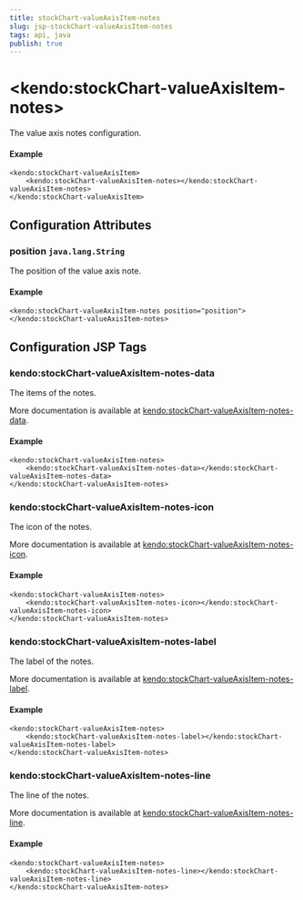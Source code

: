 ```yaml
---
title: stockChart-valueAxisItem-notes
slug: jsp-stockChart-valueAxisItem-notes
tags: api, java
publish: true
---
```


# \<kendo:stockChart-valueAxisItem-notes\>

The value axis notes configuration.

#### Example
    <kendo:stockChart-valueAxisItem>
        <kendo:stockChart-valueAxisItem-notes></kendo:stockChart-valueAxisItem-notes>
    </kendo:stockChart-valueAxisItem>

## Configuration Attributes

### position `java.lang.String`

The position of the value axis note.

#### Example
    <kendo:stockChart-valueAxisItem-notes position="position">
    </kendo:stockChart-valueAxisItem-notes>


##  Configuration JSP Tags

### kendo:stockChart-valueAxisItem-notes-data

The items of the notes.

More documentation is available at [kendo:stockChart-valueAxisItem-notes-data](stockchart/valueaxisitem-notes-data).

#### Example

    <kendo:stockChart-valueAxisItem-notes>
        <kendo:stockChart-valueAxisItem-notes-data></kendo:stockChart-valueAxisItem-notes-data>
    </kendo:stockChart-valueAxisItem-notes>

### kendo:stockChart-valueAxisItem-notes-icon

The icon of the notes.

More documentation is available at [kendo:stockChart-valueAxisItem-notes-icon](stockchart/valueaxisitem-notes-icon).

#### Example

    <kendo:stockChart-valueAxisItem-notes>
        <kendo:stockChart-valueAxisItem-notes-icon></kendo:stockChart-valueAxisItem-notes-icon>
    </kendo:stockChart-valueAxisItem-notes>

### kendo:stockChart-valueAxisItem-notes-label

The label of the notes.

More documentation is available at [kendo:stockChart-valueAxisItem-notes-label](stockchart/valueaxisitem-notes-label).

#### Example

    <kendo:stockChart-valueAxisItem-notes>
        <kendo:stockChart-valueAxisItem-notes-label></kendo:stockChart-valueAxisItem-notes-label>
    </kendo:stockChart-valueAxisItem-notes>

### kendo:stockChart-valueAxisItem-notes-line

The line of the notes.

More documentation is available at [kendo:stockChart-valueAxisItem-notes-line](stockchart/valueaxisitem-notes-line).

#### Example

    <kendo:stockChart-valueAxisItem-notes>
        <kendo:stockChart-valueAxisItem-notes-line></kendo:stockChart-valueAxisItem-notes-line>
    </kendo:stockChart-valueAxisItem-notes>

